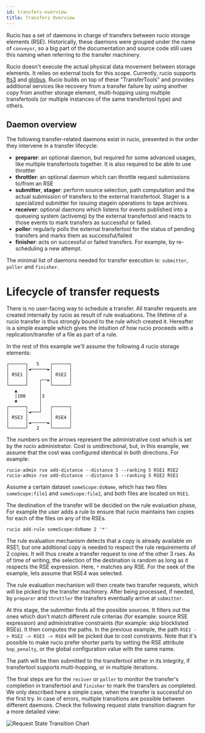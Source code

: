 ```yaml
---
id: transfers-overview
title: Transfers Overview
---
```


Rucio has a set of daemons in charge of transfers between rucio storage elements
(RSE). Historically, these daemons were grouped under the name of `conveyor`,
so a big part of the documentation and source code still uses this naming
when referring to the transfer machinery.

Rucio doesn't execute the actual physical data movement between storage
elements. It relies on external tools for this scope. Currently, rucio supports
[fts3](https://fts3-docs.web.cern.ch/fts3-docs/docs/overview.html) and
[globus](https://www.globus.org/data-transfer). Rucio builds on top of these
"TransferTools" and provides additional services like recovery from a transfer
failure by using another copy from another storage element, multi-hopping
using multiple transfertools (or multiple instances of the same transfertool
type) and others.

## Daemon overview

The following transfer-related daemons exist in rucio, presented in the order
they intervene in a transfer lifecycle:

- **preparer**: an optional daemon, but required for some advanced usages, like
  multiple transfertools together. It is also required to be able to use
  throttler
- **throttler**: an optional daemon which can throttle request submissions
  to/from an RSE
- **submitter**, **stager**: perform source selection, path computation and the
  actual submission of transfers to the external transfertool. Stager is a
  specialized submitter for issuing stagein operations to tape archives.
- **receiver**: optional daemons which listens for events published into a
  queueing system (activemq) by the external transfertool and reacts to those
  events to mark transfers as successful or failed.
- **poller**: regularly polls the external transfertool for the status of
  pending transfers and marks them as successful/failed
- **finisher**: acts on successful or failed transfers. For example, by
  re-scheduling a new attempt.

The minimal list of daemons needed for transfer execution is:
`submitter`, `poller` and `finisher`.

# Lifecycle of transfer requests

There is no user-facing way to schedule a transfer. All transfer requests are
created internally by rucio as result of rule evaluations. The lifetime of a
rucio transfer is thus strongly bound to the rule which created it.
Hereafter is a simple example which gives the intuition of how rucio proceeds
with a replication/transfer of a file as part of a rule.

In the rest of this example we'll assume the following 4 rucio storage
elements:

```text
┌──────┐   5    ┌──────┐
│      │◄──────►│      │
│ RSE1 │        │ RSE2 │
│      │    ┌──►│      │
└──────┘    │   └──────┘
   ▲        │
   │100     │3
   ▼        │
┌──────┐    │   ┌──────┐
│      │◄───┘   │      │
│ RSE3 │        │ RSE4 │
│      │◄──────►│      │
└──────┘   2    └──────┘
```

The numbers on the arrows represent the administrative cost which is set
by the rucio administrator. Cost is unidirectional, but, in this example,
we assume that the cost was configured identical in both directions.
For example:

```shell
rucio-admin rse add-distance --distance 5 --ranking 5 RSE1 RSE2
rucio-admin rse add-distance --distance 5 --ranking 5 RSE2 RSE1
```

Assume a certain dataset `someScope:dsName`, which has two files
`someScope:file1` and `someScope:file2`, and both files are located on `RSE1`.

The destination of the transfer will be decided on the rule evaluation phase,
For example the user adds a rule to ensure that rucio maintains two copies
for each of the files on any of the RSEs.

```shell
rucio add-rule someScope:dsName 2 '*'
```

The rule evaluation mechanism detects that a copy is already available
on RSE1, but one additional copy is needed to respect the rule requirements of
2 copies. It will thus create a transfer request to one of the other 3 rses.
As of time of writing, the selection of the destination is random as
long as it respects the RSE expression. Here, `*` matches any RSE.
For the seek of the example, lets assume that RSE4 was selected.

The rule evaluation mechanism will then create two transfer requests, which
will be picked by the transfer machinery. After being processed, if needed,
by `preparer` and `throttler` the transfers eventually arrive at `submitter`.

At this stage, the submitter finds all the possible sources. It filters out
the ones which don't match different rule criterias (for example:
source RSE expression) and administrative constraints (for example:
skip blocklisted RSEs). It then computes the paths. In the previous example,
the path `RSE1 -> RSE2 -> RSE3 -> RSE4` will be picked due to cost constraints.
Note that it's possible to make rucio prefer shorter parts by setting the RSE
attribute `hop_penalty`, or the global configuration value with the same name.

The path will be then submitted to the transfertool either in its integrity,
if transfertool supports multi-hopping, or in multiple iterations.

The final steps are for the `reciver` or `poller` to monitor the transfer's
completion in transfertool and `finisher` to mark the transfers as completed.
We only described here a simple case, when the transfer is successful on the
first try. In case of errors, multiple transitions are possible between
different daemons. Check the following request state transition diagram
for a more detailed view:

![Request State Transition Chart](/img/request_state_transition_chart.svg)